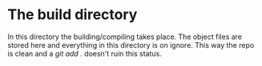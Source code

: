 # The build directory

In this directory the building/compiling takes place. 
The object files are stored here and everything in this directory is on ignore. 
This way the repo is clean and a _git add ._ doesn't ruin this status. 